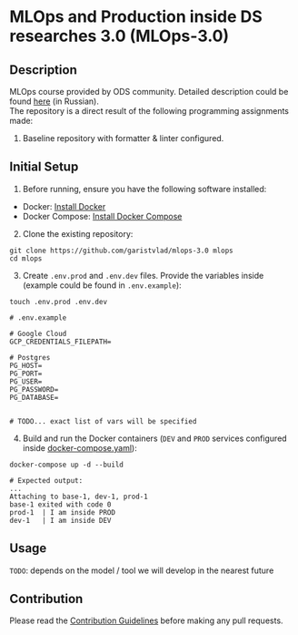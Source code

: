 # MLOps and Production inside DS researches 3.0 (MLOps-3.0)

## Description

MLOps course provided by ODS community. Detailed description could be found [here](https://ods.ai/tracks/mlops3-course-spring-2024) (in Russian).<br>
The repository is a direct result of the following programming assignments made:
1. Baseline repository with formatter & linter configured.

## Initial Setup

1. Before running, ensure you have the following software installed:
- Docker: [Install Docker](https://docs.docker.com/get-docker/)
- Docker Compose: [Install Docker Compose](https://docs.docker.com/compose/install/)

2. Clone the existing repository:
```shell
git clone https://github.com/garistvlad/mlops-3.0 mlops
cd mlops
```

3. Create `.env.prod` and `.env.dev` files. Provide the variables inside (example could be found in `.env.example`):
```shell
touch .env.prod .env.dev
```

```shell
# .env.example

# Google Cloud
GCP_CREDENTIALS_FILEPATH=

# Postgres
PG_HOST=
PG_PORT=
PG_USER=
PG_PASSWORD=
PG_DATABASE=


# TODO... exact list of vars will be specified
```

4. Build and run the Docker containers (`DEV` and `PROD` services configured inside [docker-compose.yaml](docker-compose.yaml)):
```shell
docker-compose up -d --build
```

```shell
# Expected output:
...
Attaching to base-1, dev-1, prod-1
base-1 exited with code 0
prod-1  | I am inside PROD
dev-1   | I am inside DEV
```

## Usage
`TODO`: depends on the model / tool we will develop in the nearest future

## Contribution
Please read the [Contribution Guidelines](CONTRIBUTING.md) before making any pull requests.
